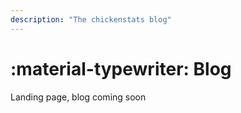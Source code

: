```yaml
---
description: "The chickenstats blog"
---
```


# :material-typewriter: **Blog**

Landing page, blog coming soon

